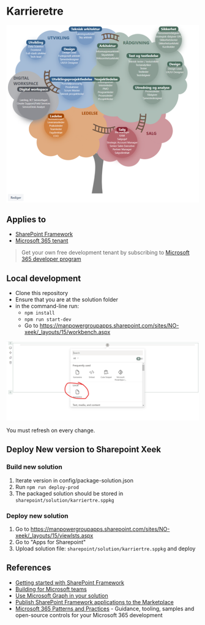 # Karrieretre

![Bilde av løsning](solution.png "Title")

## Applies to

- [SharePoint Framework](https://aka.ms/spfx)
- [Microsoft 365 tenant](https://docs.microsoft.com/en-us/sharepoint/dev/spfx/set-up-your-developer-tenant)

> Get your own free development tenant by subscribing to [Microsoft 365 developer program](http://aka.ms/o365devprogram)


## Local development

- Clone this repository
- Ensure that you are at the solution folder
- in the command-line run:
  - ``npm install``
  - ``npm run start-dev``
  - Go to https://manpowergroupapps.sharepoint.com/sites/NO-xeek/_layouts/15/workbench.aspx

![Oppsett local utvikling](local-development.png "Title")

You must refresh on every change.

## Deploy New version to Sharepoint Xeek

### Build new solution
1. Iterate version in config/package-solution.json
2. Run ``npm run deploy-prod``
3. The packaged solution should be stored in ``sharepoint/solution/karriertre.sppkg``

### Deploy new solution
1. Go to https://manpowergroupapps.sharepoint.com/sites/NO-xeek/_layouts/15/viewlsts.aspx
2. Go to "Apps for Sharepoint"
3. Upload solution file: ``sharepoint/solution/karriertre.sppkg`` and deploy


## References

- [Getting started with SharePoint Framework](https://docs.microsoft.com/en-us/sharepoint/dev/spfx/set-up-your-developer-tenant)
- [Building for Microsoft teams](https://docs.microsoft.com/en-us/sharepoint/dev/spfx/build-for-teams-overview)
- [Use Microsoft Graph in your solution](https://docs.microsoft.com/en-us/sharepoint/dev/spfx/web-parts/get-started/using-microsoft-graph-apis)
- [Publish SharePoint Framework applications to the Marketplace](https://docs.microsoft.com/en-us/sharepoint/dev/spfx/publish-to-marketplace-overview)
- [Microsoft 365 Patterns and Practices](https://aka.ms/m365pnp) - Guidance, tooling, samples and open-source controls for your Microsoft 365 development
